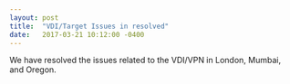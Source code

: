 ```yaml
---
layout: post
title:  "VDI/Target Issues in resolved"
date:   2017-03-21 10:12:00 -0400
---
```


We have resolved the issues related to the VDI/VPN in London, Mumbai, and Oregon.
